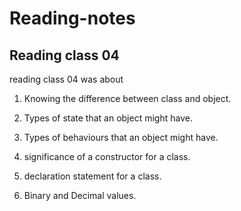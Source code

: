 # Reading-notes 



## Reading class 04

reading class 04  was about 

1. Knowing the difference between class and object.

2. Types of state that an object might have.

3. Types of behaviours that an object might have. 

4. significance of a constructor for a class. 

5. declaration statement for a class.

6. Binary and Decimal values.